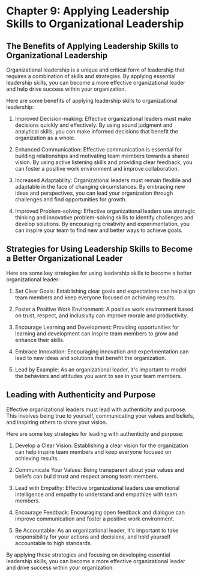 Chapter 9: Applying Leadership Skills to Organizational Leadership
==================================================================

The Benefits of Applying Leadership Skills to Organizational Leadership
-----------------------------------------------------------------------

Organizational leadership is a unique and critical form of leadership that requires a combination of skills and strategies. By applying essential leadership skills, you can become a more effective organizational leader and help drive success within your organization.

Here are some benefits of applying leadership skills to organizational leadership:

1. Improved Decision-making: Effective organizational leaders must make decisions quickly and effectively. By using sound judgment and analytical skills, you can make informed decisions that benefit the organization as a whole.

2. Enhanced Communication: Effective communication is essential for building relationships and motivating team members towards a shared vision. By using active listening skills and providing clear feedback, you can foster a positive work environment and improve collaboration.

3. Increased Adaptability: Organizational leaders must remain flexible and adaptable in the face of changing circumstances. By embracing new ideas and perspectives, you can lead your organization through challenges and find opportunities for growth.

4. Improved Problem-solving: Effective organizational leaders use strategic thinking and innovative problem-solving skills to identify challenges and develop solutions. By encouraging creativity and experimentation, you can inspire your team to find new and better ways to achieve goals.

Strategies for Using Leadership Skills to Become a Better Organizational Leader
-------------------------------------------------------------------------------

Here are some key strategies for using leadership skills to become a better organizational leader:

1. Set Clear Goals: Establishing clear goals and expectations can help align team members and keep everyone focused on achieving results.

2. Foster a Positive Work Environment: A positive work environment based on trust, respect, and inclusivity can improve morale and productivity.

3. Encourage Learning and Development: Providing opportunities for learning and development can inspire team members to grow and enhance their skills.

4. Embrace Innovation: Encouraging innovation and experimentation can lead to new ideas and solutions that benefit the organization.

5. Lead by Example: As an organizational leader, it's important to model the behaviors and attitudes you want to see in your team members.

Leading with Authenticity and Purpose
-------------------------------------

Effective organizational leaders must lead with authenticity and purpose. This involves being true to yourself, communicating your values and beliefs, and inspiring others to share your vision.

Here are some key strategies for leading with authenticity and purpose:

1. Develop a Clear Vision: Establishing a clear vision for the organization can help inspire team members and keep everyone focused on achieving results.

2. Communicate Your Values: Being transparent about your values and beliefs can build trust and respect among team members.

3. Lead with Empathy: Effective organizational leaders use emotional intelligence and empathy to understand and empathize with team members.

4. Encourage Feedback: Encouraging open feedback and dialogue can improve communication and foster a positive work environment.

5. Be Accountable: As an organizational leader, it's important to take responsibility for your actions and decisions, and hold yourself accountable to high standards.

By applying these strategies and focusing on developing essential leadership skills, you can become a more effective organizational leader and drive success within your organization.
